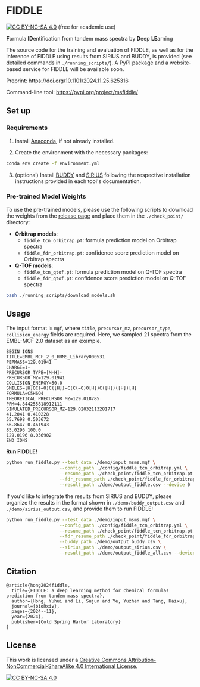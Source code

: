 # FIDDLE

[![CC BY-NC-SA 4.0][cc-by-nc-sa-shield]][cc-by-nc-sa] (free for academic use) 

**F**ormula **ID**entification from tandem mass spectra by **D**eep **LE**arning

The source code for the training and evaluation of FIDDLE, as well as for the inference of FIDDLE using results from SIRIUS and BUDDY, is provided (see detailed commands in `./running_scripts/`). A PyPI package and a website-based service for FIDDLE will be available soon. 

Preprint: https://doi.org/10.1101/2024.11.25.625316

Command-line tool: https://pypi.org/project/msfiddle/

## Set up

### Requirements

1. Install [Anaconda](https://docs.anaconda.com/anaconda/install/), if not already installed.

2. Create the environment with the necessary packages:

```bash
conda env create -f environment.yml
```

3. (optional) Install [BUDDY](https://github.com/Philipbear/msbuddy) and [SIRIUS](https://v6.docs.sirius-ms.io/) following the respective installation instructions provided in each tool's documentation. 

### Pre-trained Model Weights

To use the pre-trained models, please use the following scripts to download the weights from the [release page](https://github.com/JosieHong/FIDDLE/releases/tag/v1.0.0) and place them in the `./check_point/` directory:

- **Orbitrap models**:
  - `fiddle_tcn_orbitrap.pt`: formula prediction model on Orbitrap spectra
  - `fiddle_fdr_orbitrap.pt`: confidence score prediction model on Orbitrap spectra
- **Q-TOF models**:
  - `fiddle_tcn_qtof.pt`: formula prediction model on Q-TOF spectra
  - `fiddle_fdr_qtof.pt`: confidence score prediction model on Q-TOF spectra

```bash
bash ./running_scripts/download_models.sh
```

## Usage

The input format is `mgf`, where `title`, `precursor_mz`, `precursor_type`, `collision_energy` fields are required. Here, we sampled 21 spectra from the EMBL-MCF 2.0 dataset as an example.

```mgf
BEGIN IONS
TITLE=EMBL_MCF_2_0_HRMS_Library000531
PEPMASS=129.01941
CHARGE=1-
PRECURSOR_TYPE=[M-H]-
PRECURSOR_MZ=129.01941
COLLISION_ENERGY=50.0
SMILES=[H]OC(=O)C([H])=C(C(=O)O[H])C([H])([H])[H]
FORMULA=C5H6O4
THEORETICAL_PRECURSOR_MZ=129.018785
PPM=4.844255818912111
SIMULATED_PRECURSOR_MZ=129.02032113281717
41.2041 0.410228
55.7698 0.503672
56.8647 0.461943
85.0296 100.0
129.0196 8.036902
END IONS
```

**Run FIDDLE!**

```bash
python run_fiddle.py --test_data ./demo/input_msms.mgf \
                    --config_path ./config/fiddle_tcn_orbitrap.yml \
                    --resume_path ./check_point/fiddle_tcn_orbitrap.pt \
                    --fdr_resume_path ./check_point/fiddle_fdr_orbitrap.pt \
                    --result_path ./demo/output_fiddle.csv --device 0
```

If you'd like to integrate the results from SIRIUS and BUDDY, please organize the results in the format shown in `./demo/buddy_output.csv` and `./demo/sirius_output.csv`, and provide them to run FIDDLE:

```bash
python run_fiddle.py --test_data ./demo/input_msms.mgf \
                    --config_path ./config/fiddle_tcn_orbitrap.yml \
                    --resume_path ./check_point/fiddle_tcn_orbitrap.pt \
                    --fdr_resume_path ./check_point/fiddle_fdr_orbitrap.pt \
                    --buddy_path ./demo/output_buddy.csv \
                    --sirius_path ./demo/output_sirius.csv \
                    --result_path ./demo/output_fiddle_all.csv --device 0
```

## Citation

```
@article{hong2024fiddle,
  title={FIDDLE: a deep learning method for chemical formulas prediction from tandem mass spectra},
  author={Hong, Yuhui and Li, Sujun and Ye, Yuzhen and Tang, Haixu},
  journal={bioRxiv},
  pages={2024--11},
  year={2024},
  publisher={Cold Spring Harbor Laboratory}
}
```

## License

This work is licensed under a
[Creative Commons Attribution-NonCommercial-ShareAlike 4.0 International License][cc-by-nc-sa].

[![CC BY-NC-SA 4.0][cc-by-nc-sa-image]][cc-by-nc-sa]

[cc-by-nc-sa]: http://creativecommons.org/licenses/by-nc-sa/4.0/
[cc-by-nc-sa-image]: https://licensebuttons.net/l/by-nc-sa/4.0/88x31.png
[cc-by-nc-sa-shield]: https://img.shields.io/badge/License-CC%20BY--NC--SA%204.0-lightgrey.svg

